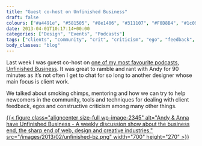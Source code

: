 ```yaml
---
title: "Guest co-host on Unfinished Business"
draft: false
colours: ["#a4491e", "#581505", "#8e1406", "#311107", "#F0D8B4", "#1c0903", "#D5C9BF"]
date: 2013-04-01T10:17:14+00:00
categories: ["Design", "Events", "Podcasts"]
tags: ["clients", "community", "crit", "criticism", "ego", "feedback", "freelancing", "mentor", "podcast"]
body_classes: "blog"
---
```


Last week I was guest co-host on [one of my most favourite podcasts](/why-i-love-unfinished-business/ "Why I love Unfinished Business"), [Unfinished Business](http://unfinished.bz/12). It was great to ramble and rant with Andy for 90 minutes as it’s not often I get to chat for so long to another designer whose main focus is client work.

We talked about smoking chimps, mentoring and how we can try to help newcomers in the community, tools and techniques for dealing with client feedback, egos and constructive criticism among many other things.

[{{< figure class="aligncenter size-full wp-image-2345" alt="Andy &amp; Anna have Unfinished Business - A weekly discussion show about the business end, the sharp end of web, design and creative industries." src="/images/2013/02/unfinished-bz.png" width="700" height="270" >}}](http://unfinished.bz/12)

	